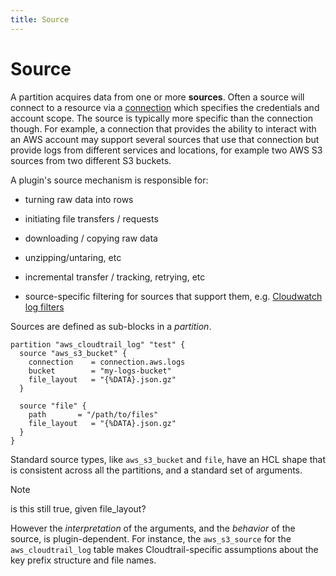 ```yaml
---
title: Source
---
```


# Source

A partition acquires data from one or more **sources**.  Often a source will connect to a resource via a [connection](/docs/reference/config-files/connection) which specifies the credentials and account scope.  The source is typically more specific than the connection though. For example, a connection that provides the ability to interact with an AWS account may support several sources that use that connection but provide logs from different services and locations, for example two AWS S3 sources from two different S3 buckets.

A plugin's source mechanism is responsible for:

- turning raw data into rows

- initiating file transfers / requests

- downloading / copying raw data

- unzipping/untaring, etc

- incremental transfer / tracking, retrying, etc

- source-specific filtering for sources that support them, e.g. [Cloudwatch log filters](https://docs.aws.amazon.com/AmazonCloudWatchLogs/latest/APIReference/API_FilterLogEvents.html)

Sources are defined as sub-blocks in a *partition*. 

```hcl
partition "aws_cloudtrail_log" "test" {
  source "aws_s3_bucket" {
    connection    = connection.aws.logs
    bucket        = "my-logs-bucket"
    file_layout   = "{%DATA}.json.gz"
  }
  
  source "file" {
    path       = "/path/to/files"
    file_layout   = "{%DATA}.json.gz"
  }
}
```

Standard source types, like `aws_s3_bucket` and `file`, have an HCL shape that is consistent across all the partitions, and a standard set of arguments. 

>[!NOTE]
> is this still true, given file_layout?

However the *interpretation* of the arguments, and the *behavior* of the source, is plugin-dependent. For instance, the `aws_s3_source` for the `aws_cloudtrail_log` table makes Cloudtrail-specific assumptions about the key prefix structure and file names.



